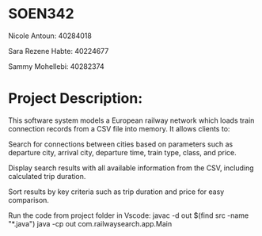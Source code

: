# SOEN342
Nicole Antoun: 40284018

Sara Rezene Habte: 40224677

Sammy Mohellebi: 40282374




# Project Description:

This software system models a European railway network which loads train connection records from a CSV file into memory. It allows clients to:

Search for connections between cities based on parameters such as departure city, arrival city, departure time, train type, class, and price.

Display search results with all available information from the CSV, including calculated trip duration.

Sort results by key criteria such as trip duration and price for easy comparison.

Run the code from project folder in Vscode: javac -d out $(find src -name "*.java") java -cp out 
com.railwaysearch.app.Main
